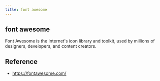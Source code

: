 ```yaml
---
title: font awesome
---
```


## font awesome
Font Awesome is the Internet's icon library and toolkit, used by millions of designers, developers, and content creators.

## Reference
- https://fontawesome.com/
